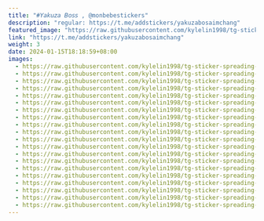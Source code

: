 ```yaml
---
title: "#𝘠𝘢𝘬𝘶𝘻𝘢 𝘉𝘰𝘴𝘴 , @monbebestickers"
description: "regular: https://t.me/addstickers/yakuzabosaimchang"
featured_image: "https://raw.githubusercontent.com/kylelin1998/tg-sticker-spreading-worldwide-images/main/img/dec93e85-309c-4494-a974-eafdd55be90a.jpg"
link: "https://t.me/addstickers/yakuzabosaimchang"
weight: 3
date: 2024-01-15T18:18:59+08:00
images:
  - https://raw.githubusercontent.com/kylelin1998/tg-sticker-spreading-worldwide-images/main/img/dec93e85-309c-4494-a974-eafdd55be90a.jpg
  - https://raw.githubusercontent.com/kylelin1998/tg-sticker-spreading-worldwide-images/main/img/52c575cf-9275-4738-85de-9894db620c2e.jpg
  - https://raw.githubusercontent.com/kylelin1998/tg-sticker-spreading-worldwide-images/main/img/e1a50077-4396-4320-af0f-292de383e3b0.jpg
  - https://raw.githubusercontent.com/kylelin1998/tg-sticker-spreading-worldwide-images/main/img/5fa83801-b6c0-4c7d-a6d3-4b303dd76715.jpg
  - https://raw.githubusercontent.com/kylelin1998/tg-sticker-spreading-worldwide-images/main/img/029c15b3-24b5-40cb-b1cc-648fc0b56648.jpg
  - https://raw.githubusercontent.com/kylelin1998/tg-sticker-spreading-worldwide-images/main/img/2abba63a-9866-4262-bf8e-6f64e9c5d122.jpg
  - https://raw.githubusercontent.com/kylelin1998/tg-sticker-spreading-worldwide-images/main/img/d4557b33-53c0-4aae-b0af-4c34ba0048cd.jpg
  - https://raw.githubusercontent.com/kylelin1998/tg-sticker-spreading-worldwide-images/main/img/ed3d41b6-cd87-4871-a132-6cb9a9c28803.jpg
  - https://raw.githubusercontent.com/kylelin1998/tg-sticker-spreading-worldwide-images/main/img/a3e3db56-53f4-4ed6-816d-20857fe87565.jpg
  - https://raw.githubusercontent.com/kylelin1998/tg-sticker-spreading-worldwide-images/main/img/8e513808-3f89-4d8a-a42a-12fb85eb38ac.jpg
  - https://raw.githubusercontent.com/kylelin1998/tg-sticker-spreading-worldwide-images/main/img/e79efa91-b575-41ad-a00e-bfd12074e63f.jpg
  - https://raw.githubusercontent.com/kylelin1998/tg-sticker-spreading-worldwide-images/main/img/c23caa0f-ecef-4f03-96d8-f00a8fbf61fc.jpg
  - https://raw.githubusercontent.com/kylelin1998/tg-sticker-spreading-worldwide-images/main/img/52f3c0a4-e2ef-436d-af5d-eeff0201da03.jpg
  - https://raw.githubusercontent.com/kylelin1998/tg-sticker-spreading-worldwide-images/main/img/bc566e72-4a29-4d95-a6b9-8a0f4bf0b66d.jpg
  - https://raw.githubusercontent.com/kylelin1998/tg-sticker-spreading-worldwide-images/main/img/1c961f8a-06aa-44e0-a4ed-90d3a5eca4e1.jpg
  - https://raw.githubusercontent.com/kylelin1998/tg-sticker-spreading-worldwide-images/main/img/2b3e553a-f132-4950-b2ed-1df000828f4e.jpg
  - https://raw.githubusercontent.com/kylelin1998/tg-sticker-spreading-worldwide-images/main/img/d8d560de-fe75-4a7d-a092-239b20a3a5ca.jpg
  - https://raw.githubusercontent.com/kylelin1998/tg-sticker-spreading-worldwide-images/main/img/52b8b2df-df6d-41a1-beb0-3a0d61f3c672.jpg
  - https://raw.githubusercontent.com/kylelin1998/tg-sticker-spreading-worldwide-images/main/img/906c2315-afb7-42f8-a5fd-747dbd79c190.jpg
  - https://raw.githubusercontent.com/kylelin1998/tg-sticker-spreading-worldwide-images/main/img/b28c6f3d-fa00-4422-8ab0-0d705d0c8e52.jpg
---
```

